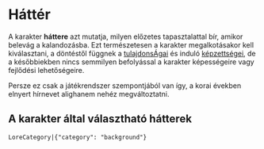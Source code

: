 # Háttér

A karakter **háttere** azt mutatja, milyen előzetes tapasztalattal bír, amikor belevág a kalandozásba. Ezt természetesen a karakter megalkotásakor kell kiválasztani, a döntéstől függnek a [tulajdonsÁgai](character:abilities) és induló [képzettségei](character:skills), de a későbbiekben nincs semmilyen befolyással a karakter képességeire vagy fejlődési lehetőségeire.

Persze ez csak a játékrendszer szempontjából van így, a korai években elnyert hírnevet alighanem nehéz megváltoztatni.

## A karakter által választható hátterek

`LoreCategory|{"category": "background"}`